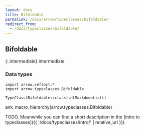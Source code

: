 ```yaml
---
layout: docs
title: Bifoldable
permalink: /docs/arrow/typeclasses/bifoldable/
redirect_from:
  - /docs/typeclasses/bifoldable/
---
```


## Bifoldable

{:.intermediate}
intermediate

### Data types

```kotlin:ank:replace
import arrow.reflect.*
import arrow.typeclasses.Bifoldable

TypeClass(Bifoldable::class).dtMarkdownList()
```

ank_macro_hierarchy(arrow.typeclasses.Bifoldable)

TODO. Meanwhile you can find a short description in the [intro to typeclasses]({{ '/docs/typeclasses/intro/' | relative_url }}).
